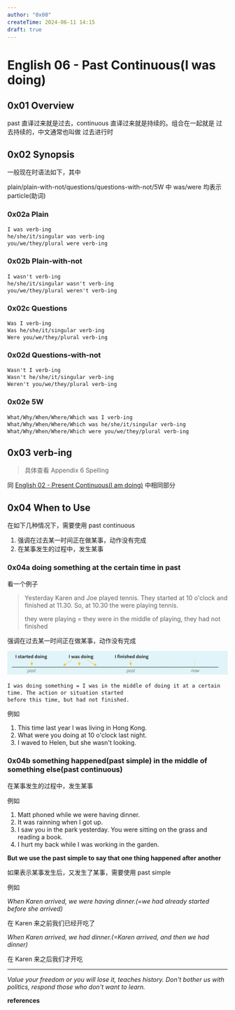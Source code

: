 ```yaml
---
author: "0x00"
createTime: 2024-06-11 14:15
draft: true
---
```


# English 06 - Past Continuous(I was doing)

## 0x01 Overview

past 直译过来就是过去，continuous 直译过来就是持续的。组合在一起就是 过去持续的，中文通常也叫做 过去进行时

## 0x02 Synopsis

一般现在时语法如下，其中
 
plain/plain-with-not/questions/questions-with-not/5W 中 was/were 均表示 particle(助词)

### 0x02a Plain

```
I was verb-ing
he/she/it/singular was verb-ing
you/we/they/plural were verb-ing
```

### 0x02b Plain-with-not

```
I wasn't verb-ing
he/she/it/singular wasn't verb-ing
you/we/they/plural weren't verb-ing
```

### 0x02c Questions

```
Was I verb-ing
Was he/she/it/singular verb-ing
Were you/we/they/plural verb-ing
```

### 0x02d Questions-with-not

```
Wasn't I verb-ing
Wasn't he/she/it/singular verb-ing
Weren't you/we/they/plural verb-ing
```

### 0x02e 5W

```
What/Why/When/Where/Which was I verb-ing
What/Why/When/Where/Which was he/she/it/singular verb-ing
What/Why/When/Where/Which were you/we/they/plural verb-ing
```

## 0x03 verb-ing

> 具体查看 Appendix 6 Spelling

同 [English 02 - Present Continuous(I am doing)](English%2002%20-%20Present%20Continuous(I%20am%20doing).md) 中相同部分

## 0x04 When to Use

在如下几种情况下，需要使用 past continuous
1. 强调在过去某一时间正在做某事，动作没有完成
2. 在某事发生的过程中，发生某事

### 0x04a doing something at the certain time in past

看一个例子

> Yesterday Karen and Joe played tennis. They started at 10 o'clock and finished at 11.30.
> So, at 10.30 the were playing tennis.
>
> they were playing = they were in the middle of playing, they had not finished

强调在过去某一时间正在做某事，动作没有完成

![](https://github.com/dhay3/picx-images-hosting/raw/master/20240611/2024-06-11_17-29-41.1lbo9o8au2.webp)

```
I was doing something = I was in the middle of doing it at a certain time. The action or situation started
before this time, but had not finished.
```

例如
1. This time last year I was living in Hong Kong.
2. What were you doing at 10 o'clock last night.
3. I waved to Helen, but she wasn't looking.

### 0x04b something happened(past simple) in the middle of something else(past continuous)

在某事发生的过程中，发生某事

例如
1. Matt phoned while we were having dinner.
2. It was rainning when I got up.
3. I saw you in the park yesterday. You were sitting on the grass and reading a book.
4. I hurt my back while I was working in the garden.

**But we use the past simple to say that one thing happened after another**

如果表示某事发生后，又发生了某事，需要使用 past simple

例如

*When Karen arrived, we were having dinner.(=we had already started before she arrived)*

在 Karen 来之前我们已经开吃了

*When Karen arrived, we had dinner.(=Karen arrived, and then we had dinner)*

在 Karen 来之后我们才开吃

---
*Value your freedom or you will lose it, teaches history. Don't bother us with politics, respond those who don't want to learn.*

**references**



